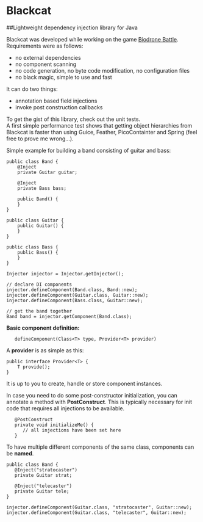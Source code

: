 # Blackcat
##Lightweight dependency injection library for Java

Blackcat was developed while working on the game [Biodrone Battle](http://www.biodronebattle.com).
Requirements were as follows:
* no external dependencies
* no component scanning
* no code generation, no byte code modification, no configuration files
* no black magic, simple to use and fast

It can do two things:
* annotation based field injections
* invoke post construction callbacks

To get the gist of this library, check out the unit tests.  
A first simple performance test shows that getting object hierarchies from Blackcat is faster than using Guice, Feather, PicoContainter and Spring (feel free to prove me wrong...).

Simple example for building a band consisting of guitar and bass:  
```
public class Band {
	@Inject
	private Guitar guitar;

	@Inject
	private Bass bass;

	public Band() {
	}
}

public class Guitar {
	public Guitar() {
	}
}

public class Bass {
	public Bass() {
	}
}
```
```
Injector injector = Injector.getInjector();

// declare DI components
injector.defineComponent(Band.class, Band::new);
injector.defineComponent(Guitar.class, Guitar::new);
injector.defineComponent(Bass.class, Guitar::new);

// get the band together
Band band = injector.getComponent(Band.class);
```

**Basic component definition:**
```
   defineComponent(Class<T> type, Provider<T> provider) 
```
A **provider** is as simple as this:
```
public interface Provider<T> {
	T provide();
}
```
It is up to you to create, handle or store component instances.

In case you need to do some post-constructor initialization, you can annotate a method with **PostConstruct**.
This is typically necessary for init code that requires all injections to be available.
```
   @PostConstruct
   private void initializeMe() {
      // all injections have been set here
   }
```	

To have multiple different components of the same class, components can be **named**.
```
public class Band {
   @Inject("stratocaster")
   private Guitar strat;

   @Inject("telecaster")
   private Guitar tele;
}

injector.defineComponent(Guitar.class, "stratocaster", Guitar::new);
injector.defineComponent(Guitar.class, "telecaster", Guitar::new);
```
